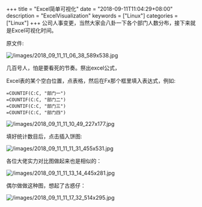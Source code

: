 +++
title = "Excel简单可视化"
date = "2018-09-11T11:04:29+08:00"
description = "ExcelVisualization"
keywords = ["Linux"]
categories = ["Linux"]
+++
公司人事变更，当然大家会八卦一下各个部门人数分布，接下来就是Excel可视化时间。    

原文件:    

![/images/2018_09_11_11_06_38_589x538.jpg](/images/2018_09_11_11_06_38_589x538.jpg)

几百号人，怕是要看死的节奏。祭出excel公式，

Excel表的某个空白位置，点表格，然后在Fx那个框里填入表达式，例如:    

```
=COUNTIF(C:C, "部门一")
=COUNTIF(C:C, "部门二")
=COUNTIF(C:C, "部门三")
=COUNTIF(C:C, "部门四")
```
![/images/2018_09_11_11_10_49_227x177.jpg](/images/2018_09_11_11_10_49_227x177.jpg)

填好统计数目后，点击插入饼图:    

![/images/2018_09_11_11_11_31_455x531.jpg](/images/2018_09_11_11_11_31_455x531.jpg)

各位大佬实力对比图做起来也是相似的：    

![/images/2018_09_11_11_13_14_445x281.jpg](/images/2018_09_11_11_13_14_445x281.jpg)

偶尔做做这种图，想起了古惑仔：    

![/images/2018_09_11_11_17_32_514x295.jpg](/images/2018_09_11_11_17_32_514x295.jpg)

